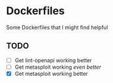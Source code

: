 # Dockerfiles
Some Dockerfiles that I might find helpful

## TODO
- [ ] Get lint-openapi working better
- [ ] Get metasploit working _even better_
- [x] Get metasploit working better
